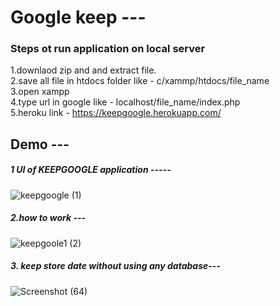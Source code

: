 <h1>Google keep ---</h1>

<h3>Steps ot run application on local server</h3>

1.downlaod zip and and extract file.<br>
2.save all file in htdocs folder like -  c/xammp/htdocs/file_name<br>
3.open xampp <br>
4.type url in google like - localhost/file_name/index.php<br>
5.heroku link - https://keepgoogle.herokuapp.com/<br>
 
 
<h2>Demo ---</h2> 


<h5>1 UI of KEEPGOOGLE application -----</h5>

![keepgoogle (1)](https://user-images.githubusercontent.com/77047596/110131197-eb1af400-7def-11eb-8130-7aba9f66fb43.png)


<h5>2.how to work ---</h5>

![keepgoole1 (2)](https://user-images.githubusercontent.com/77047596/110131294-01c14b00-7df0-11eb-93bf-6ee8e38ab4a4.png)

<h5>3. keep store date without using any database---</h5>

![Screenshot (64)](https://user-images.githubusercontent.com/77047596/110131712-76948500-7df0-11eb-8faa-0bfc0bbb7588.png)




